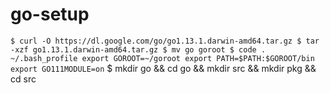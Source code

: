 # go-setup
``
$ curl -O https://dl.google.com/go/go1.13.1.darwin-amd64.tar.gz
$ tar -xzf go1.13.1.darwin-amd64.tar.gz
$ mv go goroot
$ code . ~/.bash_profile
export GOROOT=~/goroot
export PATH=$PATH:$GOROOT/bin
export GO111MODULE=on
``
$ mkdir go && cd go && mkdir src && mkdir pkg && cd src

